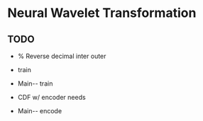 # Neural Wavelet Transformation

## TODO

- % Reverse decimal inter outer

- train

- Main-- train

- CDF w/ encoder needs

- Main-- encode

  
  
  